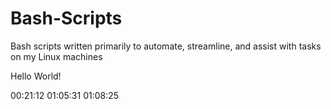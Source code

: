 Bash-Scripts
============

Bash scripts written primarily to automate, streamline, and assist with tasks on my Linux machines

Hello World!

00:21:12
01:05:31
01:08:25

